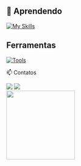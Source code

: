      
## 🌱 Aprendendo 
[![My Skills](https://skillicons.dev/icons?i=js,nodejs,ts,postgresql,mongodb)](https://skillicons.dev) 
## Ferramentas
 [![Tools](https://skillicons.dev/icons?i=bash,git,github,linux,vscode,neovim)](https://skillicons.dev)
  

📫 Contatos
<div>
<a href = "mailto:antoniocarlosfilho2003@gmail.com"><img src="https://img.shields.io/badge/Gmail-D14836?style=for-the-badge&logo=gmail&logoColor=white" target="_blank"></a>
<a href="https://www.linkedin.com/in/antonio-carlos-fernandes-gomes-filho-4a96aa177/" target="_blank"><img src="https://img.shields.io/badge/-LinkedIn-%230077B5?style=for-the-badge&logo=linkedin&logoColor=white" target="_blank"></a>

<div>
<a href="https://github.com/antonioN313">
<img height="180em" src="https://github-readme-stats.vercel.app/api/top-langs/?username=antonioN313&layout=compact&langs_count=7&theme=dracula"/>
</div>
<!---
antonioN313/antonioN313 is a ✨ special ✨ repository because its `README.md` (this file) appears on your GitHub profile.
You can click the Preview link to take a look at your changes.
--->
